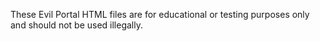 These Evil Portal HTML files are for educational or testing purposes only and should not be used illegally. 
